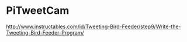 # PiTweetCam

http://www.instructables.com/id/Tweeting-Bird-Feeder/step9/Write-the-Tweeting-Bird-Feeder-Program/
